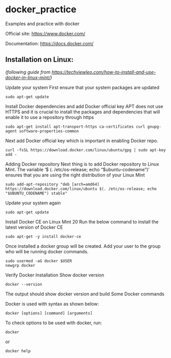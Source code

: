 # docker_practice
Examples and practice with docker

Official site: 
https://www.docker.com/

Documentation: 
https://docs.docker.com/

## Installation on Linux: 
_(following guide from https://techviewleo.com/how-to-install-and-use-docker-in-linux-mint/)_

Update your system
First ensure that your system packages are updated
```
sudo apt-get update
```

Install Docker dependencies and add Docker official key
APT does not use HTTPS and it is crucial to install the packages and dependencies that will enable it to use a repository through https
```
sudo apt-get install apt-transport-https ca-certificates curl gnupg-agent software-properties-common
```

Next add Docker official key which is important in enabling Docker repo.
```
curl -fsSL https://download.docker.com/linux/ubuntu/gpg | sudo apt-key add -
```

Adding Docker repository
Next thing is to add Docker repository to Linux Mint. The variable ‘$ (. /etc/os-release; echo “$ubuntu-codename”)’ ensures that you are using the right distribution of your Linux Mint
```
sudo add-apt-repository "deb [arch=amd64] https://download.docker.com/linux/ubuntu $(. /etc/os-release; echo "$UBUNTU_CODENAME") stable"
```

Update your system again
```
sudo apt-get update
```

Install Docker CE on Linux Mint 20
Run the below command to install the latest version of Docker CE
```
sudo apt-get -y install docker-ce
```

Once installed a docker group will be created. Add your user to the group who will be running docker commands.
```
sudo usermod -aG docker $USER
newgrp docker
```

Verify Docker Installation
Show docker version
```
docker --version
```

The output should show docker version and build
Some Docker commands

Docker is used with syntax as shown below:
```
docker [options] [command] [arguments]
```

To check options to be used with docker, run:
```
docker
```
or
```
docker help
```



